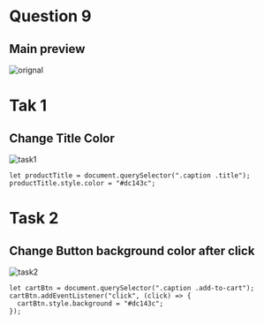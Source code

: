 # Question 9
## Main preview
![orignal](https://user-images.githubusercontent.com/97457589/216294558-e6616761-10b9-47be-87c6-d7ee86f8b913.png)

# Tak 1
## Change Title Color
![task1](https://user-images.githubusercontent.com/97457589/216294714-209fa64f-0a48-40a1-8f16-8744388f9341.png)

```
let productTitle = document.querySelector(".caption .title");
productTitle.style.color = "#dc143c";

```

# Task 2
## Change Button background color after click
![task2](https://user-images.githubusercontent.com/97457589/216294974-3263c183-11a0-4e64-b564-0ae270379175.png)

```
let cartBtn = document.querySelector(".caption .add-to-cart");
cartBtn.addEventListener("click", (click) => {
  cartBtn.style.background = "#dc143c";
});

```
